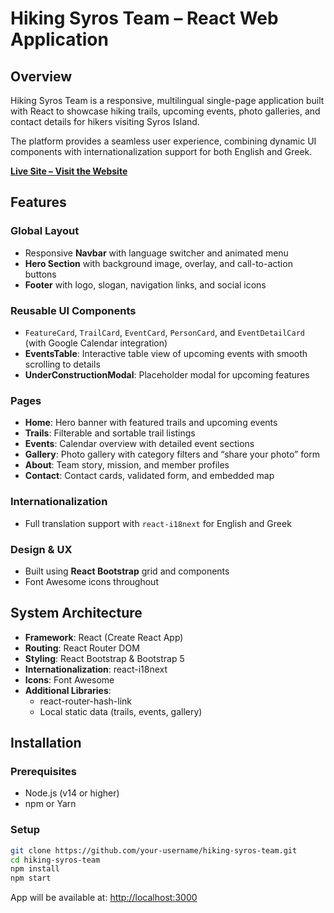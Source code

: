 # Hiking Syros Team – React Web Application

## Overview
Hiking Syros Team is a responsive, multilingual single-page application built with React to showcase hiking trails, upcoming events, photo galleries, and contact details for hikers visiting Syros Island.

The platform provides a seamless user experience, combining dynamic UI components with internationalization support for both English and Greek.

**[Live Site – Visit the Website](https://nightdragon2000.github.io/Hiking-Syros)**

## Features

### Global Layout
- Responsive **Navbar** with language switcher and animated menu
- **Hero Section** with background image, overlay, and call-to-action buttons
- **Footer** with logo, slogan, navigation links, and social icons

### Reusable UI Components
- `FeatureCard`, `TrailCard`, `EventCard`, `PersonCard`, and `EventDetailCard` (with Google Calendar integration)
- **EventsTable**: Interactive table view of upcoming events with smooth scrolling to details
- **UnderConstructionModal**: Placeholder modal for upcoming features

### Pages
- **Home**: Hero banner with featured trails and upcoming events
- **Trails**: Filterable and sortable trail listings
- **Events**: Calendar overview with detailed event sections
- **Gallery**: Photo gallery with category filters and “share your photo” form
- **About**: Team story, mission, and member profiles
- **Contact**: Contact cards, validated form, and embedded map

### Internationalization
- Full translation support with `react-i18next` for English and Greek

### Design & UX
- Built using **React Bootstrap** grid and components
- Font Awesome icons throughout

## System Architecture
- **Framework**: React (Create React App)
- **Routing**: React Router DOM
- **Styling**: React Bootstrap & Bootstrap 5
- **Internationalization**: react-i18next
- **Icons**: Font Awesome
- **Additional Libraries**:
  - react-router-hash-link
  - Local static data (trails, events, gallery)

## Installation

### Prerequisites
- Node.js (v14 or higher)
- npm or Yarn

### Setup
```bash
git clone https://github.com/your-username/hiking-syros-team.git
cd hiking-syros-team
npm install
npm start
```
App will be available at: [http://localhost:3000](http://localhost:3000)
